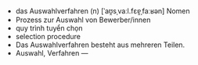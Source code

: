 - das Auswahlverfahren (n)	[ˈaʊ̯sˌvaːl.fɛɐ̯ˌfaːʁən]	Nomen
- Prozess zur Auswahl von Bewerber/innen
- quy trình tuyển chọn
- selection procedure
- Das Auswahlverfahren besteht aus mehreren Teilen.
- Auswahl, Verfahren	—